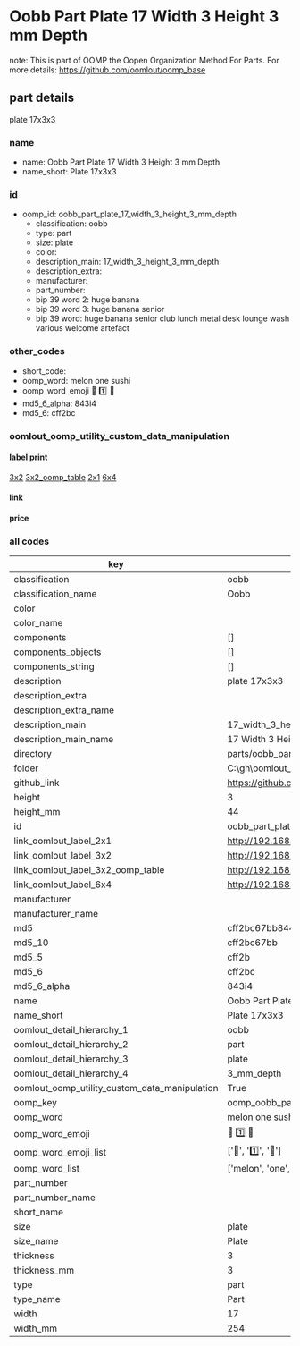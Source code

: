 # Oobb Part Plate 17 Width 3 Height 3 mm Depth  

note: This is part of OOMP the Oopen Organization Method For Parts. For more details: https://github.com/oomlout/oomp_base

##  part details
  



plate 17x3x3



### name
* name: Oobb Part Plate 17 Width 3 Height 3 mm Depth
* name_short: Plate 17x3x3 
### id
* oomp_id: oobb_part_plate_17_width_3_height_3_mm_depth
  * classification: oobb
  * type: part
  * size: plate
  * color: 
  * description_main: 17_width_3_height_3_mm_depth
  * description_extra: 
  * manufacturer: 
  * part_number: 
  * bip 39 word 2: huge banana
  * bip 39 word 3: huge banana senior
  * bip 39 word: huge banana senior club lunch metal desk lounge wash various welcome artefact

### other_codes
* short_code: 
* oomp_word: melon one sushi
* oomp_word_emoji :melon: :one: :sushi:
* md5_6_alpha: 843i4
* md5_6: cff2bc






### oomlout_oomp_utility_custom_data_manipulation
#### label print
[3x2](http://192.168.1.245:1112/?label=oomp%20843i4)
[3x2_oomp_table](http://192.168.1.108:1112/?label=oomp%20843i4)
[2x1](http://192.168.1.242:1112/?label=oomp%20843i4)
[6x4](http://192.168.1.55:1112/?label=oomp%20843i4)    

#### link

                              

#### price







### all codes 
| key | value |  
| --- | --- |  
| classification | oobb |  
| classification_name | Oobb |  
| color |  |  
| color_name |  |  
| components | [] |  
| components_objects | [] |  
| components_string | [] |  
| description | plate 17x3x3 |  
| description_extra |  |  
| description_extra_name |  |  
| description_main | 17_width_3_height_3_mm_depth |  
| description_main_name | 17 Width 3 Height 3 mm Depth |  
| directory | parts/oobb_part_plate_17_width_3_height_3_mm_depth |  
| folder | C:\gh\oomlout_oobb_version_4_generated_parts\things\oobb_part_plate_17_width_3_height_3_mm_depth |  
| github_link | https://github.com/oomlout/oomlout_oomp_part_src/tree/main/parts/oobb_part_plate_17_width_3_height_3_mm_depth |  
| height | 3 |  
| height_mm | 44 |  
| id | oobb_part_plate_17_width_3_height_3_mm_depth |  
| link_oomlout_label_2x1 | http://192.168.1.242:1112/?label=oomp%20843i4 |  
| link_oomlout_label_3x2 | http://192.168.1.245:1112/?label=oomp%20843i4 |  
| link_oomlout_label_3x2_oomp_table | http://192.168.1.108:1112/?label=oomp%20843i4 |  
| link_oomlout_label_6x4 | http://192.168.1.55:1112/?label=oomp%20843i4 |  
| manufacturer |  |  
| manufacturer_name |  |  
| md5 | cff2bc67bb84477e304292c387448b75 |  
| md5_10 | cff2bc67bb |  
| md5_5 | cff2b |  
| md5_6 | cff2bc |  
| md5_6_alpha | 843i4 |  
| name | Oobb Part Plate 17 Width 3 Height 3 mm Depth |  
| name_short | Plate 17x3x3  |  
| oomlout_detail_hierarchy_1 | oobb |  
| oomlout_detail_hierarchy_2 | part |  
| oomlout_detail_hierarchy_3 | plate |  
| oomlout_detail_hierarchy_4 | 3_mm_depth |  
| oomlout_oomp_utility_custom_data_manipulation | True |  
| oomp_key | oomp_oobb_part_plate_17_width_3_height_3_mm_depth |  
| oomp_word | melon one sushi |  
| oomp_word_emoji | :melon: :one: :sushi: |  
| oomp_word_emoji_list | [':melon:', ':one:', ':sushi:'] |  
| oomp_word_list | ['melon', 'one', 'sushi'] |  
| part_number |  |  
| part_number_name |  |  
| short_name |  |  
| size | plate |  
| size_name | Plate |  
| thickness | 3 |  
| thickness_mm | 3 |  
| type | part |  
| type_name | Part |  
| width | 17 |  
| width_mm | 254 |  
